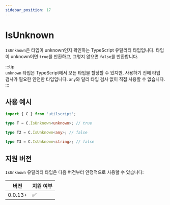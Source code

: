 ```yaml
---
sidebar_position: 17
---
```


# IsUnknown

`IsUnknown`은 타입이 unknown인지 확인하는 TypeScript 유틸리티 타입입니다. 타입이 unknown이면 `true`를 반환하고, 그렇지 않으면 `false`를 반환합니다.

:::tip  
`unknown` 타입은 TypeScript에서 모든 타입을 할당할 수 있지만, 사용하기 전에 타입 검사가 필요한 안전한 타입입니다. `any`와 달리 타입 검사 없이 직접 사용할 수 없습니다.
:::

## 사용 예시

```ts
import { C } from 'utilscript';

type T = C.IsUnknown<unknown>; // true

type T2 = C.IsUnknown<any>; // false

type T3 = C.IsUnknown<string>; // false
```

## 지원 버전

`IsUnknown` 유틸리티 타입은 다음 버전부터 안정적으로 사용할 수 있습니다:

| 버전    | 지원 여부 |
| ------- | --------- |
| 0.0.13+ | ✅        |

